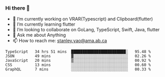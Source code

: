 ### Hi there 👋

- 🔭 I’m currently working on VRAR(Typescript) and Clipboard(flutter) 
- 🌱 I’m currently learning flutter
- 👯 I’m looking to collaborate on GoLang, TypeScript, Swift, Java, flutter
- 💬 Ask me about Anything
- 📫 How to reach me: stanley.yao@ama.ab.ca


<!--START_SECTION:waka-->
```text
TypeScript   34 hrs 51 mins  ████████████████████████░   95.48 % 
JSON         49 mins         ▓░░░░░░░░░░░░░░░░░░░░░░░░   02.26 % 
JavaScript   20 mins         ▒░░░░░░░░░░░░░░░░░░░░░░░░   00.92 % 
CSS          13 mins         ░░░░░░░░░░░░░░░░░░░░░░░░░   00.60 % 
GraphQL      7 mins          ░░░░░░░░░░░░░░░░░░░░░░░░░   00.33 % 
```
<!--END_SECTION:waka-->
